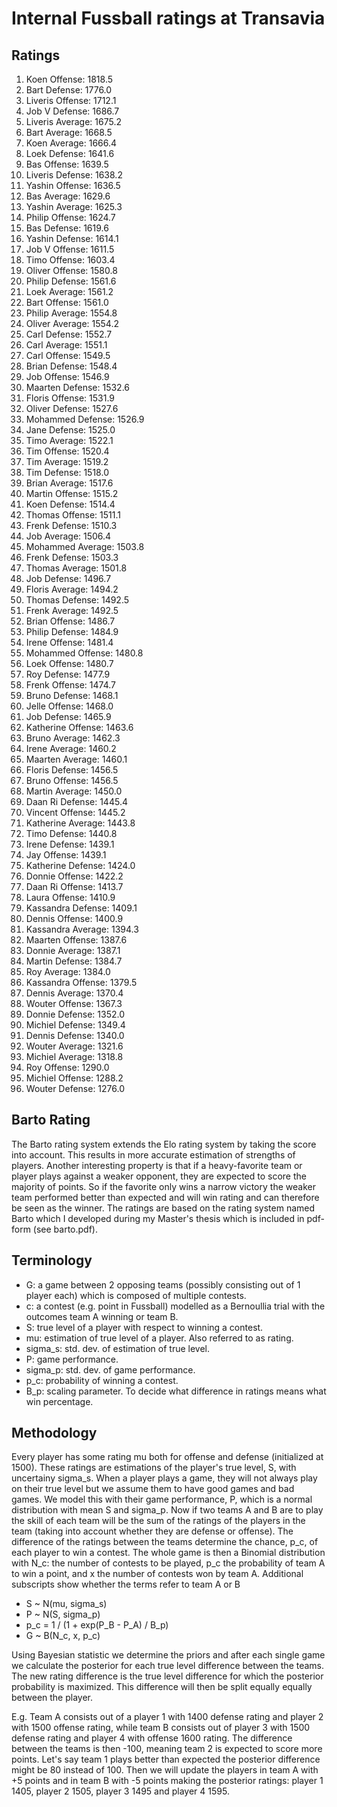 # Internal Fussball ratings at Transavia
## Ratings
1. Koen Offense: 1818.5 
2. Bart Defense: 1776.0 
3. Liveris Offense: 1712.1 
4. Job V Defense: 1686.7 
5. Liveris Average: 1675.2 
6. Bart Average: 1668.5 
7. Koen Average: 1666.4 
8. Loek Defense: 1641.6 
9. Bas Offense: 1639.5 
10. Liveris Defense: 1638.2 
11. Yashin Offense: 1636.5 
12. Bas Average: 1629.6 
13. Yashin Average: 1625.3 
14. Philip Offense: 1624.7 
15. Bas Defense: 1619.6 
16. Yashin Defense: 1614.1 
17. Job V Offense: 1611.5 
18. Timo Offense: 1603.4 
19. Oliver Offense: 1580.8 
20. Philip  Defense: 1561.6 
21. Loek Average: 1561.2 
22. Bart Offense: 1561.0 
23. Philip Average: 1554.8 
24. Oliver Average: 1554.2 
25. Carl Defense: 1552.7 
26. Carl Average: 1551.1 
27. Carl Offense: 1549.5 
28. Brian Defense: 1548.4 
29. Job Offense: 1546.9 
30. Maarten Defense: 1532.6 
31. Floris Offense: 1531.9 
32. Oliver Defense: 1527.6 
33. Mohammed Defense: 1526.9 
34. Jane Defense: 1525.0 
35. Timo Average: 1522.1 
36. Tim Offense: 1520.4 
37. Tim Average: 1519.2 
38. Tim Defense: 1518.0 
39. Brian Average: 1517.6 
40. Martin Offense: 1515.2 
41. Koen Defense: 1514.4 
42. Thomas Offense: 1511.1 
43. Frenk Defense: 1510.3 
44. Job Average: 1506.4 
45. Mohammed Average: 1503.8 
46. Frenk  Defense: 1503.3 
47. Thomas Average: 1501.8 
48. Job  Defense: 1496.7 
49. Floris Average: 1494.2 
50. Thomas Defense: 1492.5 
51. Frenk Average: 1492.5 
52. Brian Offense: 1486.7 
53. Philip Defense: 1484.9 
54. Irene Offense: 1481.4 
55. Mohammed Offense: 1480.8 
56. Loek Offense: 1480.7 
57. Roy Defense: 1477.9 
58. Frenk Offense: 1474.7 
59. Bruno Defense: 1468.1 
60. Jelle Offense: 1468.0 
61. Job Defense: 1465.9 
62. Katherine Offense: 1463.6 
63. Bruno Average: 1462.3 
64. Irene Average: 1460.2 
65. Maarten Average: 1460.1 
66. Floris Defense: 1456.5 
67. Bruno Offense: 1456.5 
68. Martin Average: 1450.0 
69. Daan Ri Defense: 1445.4 
70. Vincent Offense: 1445.2 
71. Katherine Average: 1443.8 
72. Timo Defense: 1440.8 
73. Irene Defense: 1439.1 
74. Jay Offense: 1439.1 
75. Katherine Defense: 1424.0 
76. Donnie Offense: 1422.2 
77. Daan Ri Offense: 1413.7 
78. Laura Offense: 1410.9 
79. Kassandra Defense: 1409.1 
80. Dennis Offense: 1400.9 
81. Kassandra Average: 1394.3 
82. Maarten Offense: 1387.6 
83. Donnie Average: 1387.1 
84. Martin Defense: 1384.7 
85. Roy Average: 1384.0 
86. Kassandra Offense: 1379.5 
87. Dennis Average: 1370.4 
88. Wouter Offense: 1367.3 
89. Donnie Defense: 1352.0 
90. Michiel Defense: 1349.4 
91. Dennis Defense: 1340.0 
92. Wouter Average: 1321.6 
93. Michiel Average: 1318.8 
94. Roy Offense: 1290.0 
95. Michiel Offense: 1288.2 
96. Wouter Defense: 1276.0 

## Barto Rating
The Barto rating system extends the Elo rating system by taking the score into account. This results in more accurate estimation of strengths of players. Another interesting property is that if a heavy-favorite team or player plays against a weaker opponent, they are expected to score the majority of points. So if the favorite only wins a narrow victory the weaker team performed better than expected and will win rating and can therefore be seen as the winner. The ratings are based on the rating system named Barto which I developed during my Master's thesis which is included in pdf-form (see barto.pdf).
## Terminology
- G: a game between 2 opposing teams (possibly consisting out of 1 player each) which is composed of multiple contests.
- c: a contest (e.g. point in Fussball) modelled as a Bernoullia trial with the outcomes team A winning or team B.
- S: true level of a player with respect to winning a contest.
- mu: estimation of true level of a player. Also referred to as rating.
- sigma_s: std. dev. of estimation of true level.
- P: game performance.
- sigma_p: std. dev. of game performance.
- p_c: probability of winning a contest.
- B_p: scaling parameter. To decide what difference in ratings means what win percentage.
## Methodology
Every player has some rating mu both for offense and defense (initialized at 1500). These ratings are estimations of the player's true level, S, with uncertainy sigma_s. When a player plays a game, they will not always play on their true level but we assume them to have good games and bad games. We model this with their game performance, P, which is a normal distribution with mean S and sigma_p. Now if two teams A and B are to play the skill of each team will be the sum of the ratings of the players in the team (taking into account whether they are defense or offense). The difference of the ratings between the teams determine the chance, p_c, of each player to win a contest. The whole game is then a Binomial distribution with N_c: the number of contests to be played, p_c the probability of team A to win a point, and x the number of contests won by team A. Additional subscripts show whether the terms refer to team A or B
- S ~ N(mu, sigma_s)
- P ~ N(S, sigma_p)
- p_c = 1 / (1 + exp(P_B - P_A) / B_p)
- G ~ B(N_c, x, p_c)

Using Bayesian statistic we determine the priors and after each single game we calculate the posterior for each true level difference between the teams. The new rating difference is the true level difference for which the posterior probability is maximized. This difference will then be split equally equally between the player. 

E.g. Team A consists out of a player 1 with 1400 defense rating and player 2 with 1500 offense rating, while team B consists out of player 3 with 1500 defense rating and player 4 with offense 1600 rating. The difference between the teams is then -100, meaning team 2 is expected to score more points. Let's say team 1 plays better than expected the posterior difference might be 80 instead of 100. Then we will update the players in team A with +5 points and in team B with -5 points making the posterior ratings: player 1 1405, player 2 1505, player 3 1495 and player 4 1595.
